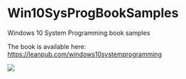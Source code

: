 # Win10SysProgBookSamples
Windows 10 System Programming book samples

The book is available here: https://leanpub.com/windows10systemprogramming

![](https://github.com/zodiacon/Win10SysProgBookSamples/blob/master/Win10SysProg.png)
